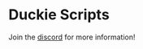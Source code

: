 # Duckie Scripts
Join the [discord](https://discord.gg/fjdsklfjdslak;fjdsalfa) for more information!
